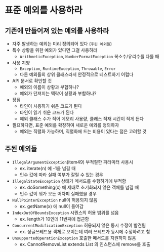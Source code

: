 # 표준 예외를 사용하라

## 기존에 만들어져 있는 예외를 사용하라
- 자주 발생하는 예외는 미리 정의되어 있다 (`주된 예외들`)
- 특수 상황을 위한 예외가 있다면 그걸 사용하라
    * `ArithmeticException`, `NumberFormatException` 복소수/유리수를 다룰 때
- 사용 지양
    * `Exception`, `RuntimeException`, `Throwable`, `Error`
    * 다른 예외들의 상위 클래스라서 안정적으로 테스트하기 어렵다
- API 문서로 확인할 것
    * 예외의 이름이 상황과 부합하나?
    * 예외가 던져지는 맥락이 상황과 부합하나?
- 장점
    * 타인이 사용하기 쉬운 코드가 된다
    * 타인이 읽기 쉬운 코드가 된다
    * 예외 클래스 수가 적어 메모리 사용량, 클래스 적재 시간이 적게 든다
- 필요하다면, 표준 예외를 확장하여 새로운 예외를 정의하자
    * 예외는 직렬화 가능하며, 직렬화에 드는 비용이 있다는 점은 고려할 것

## 주된 예외들
- `IllegalArgumentException`(item49) 부적절한 파라미터 사용시
    * ex. iterate(n) 에 -1을 넘길 때
    * 인수 값에 따라 실패 여부가 갈릴 수 있는 경우
- `IllegalStateException` 상태가 메서드를 수행하기에 부적함
    * ex. doSomething(x) 에 제대로 초기화되지 않은 객체를 넘길 때
    * 인수 값이 뭐가 오든 어차피 실패했을 경우
- `NullPointerException` null이 허용되지 않음
    * ex. getName(x) 에 null이 들어감
- `IndexOutOfBoundsException` 시퀀스의 허용 범위를 넘음
    * ex. length가 10인데 11번째에 접근함
- `ConcurrentModificationException` 허용되지 않은 동시 수정이 발견됨
    * ex. 싱글쓰레드용 객체로 보이는데 여러 쓰레드가 동시에 수정하려고 함
- `UnsupportedOperationException` 호출한 메서드를 지원하지 않음
    * ex. CannotRemoveList extends List 의 인스턴스에 remove를 호출
